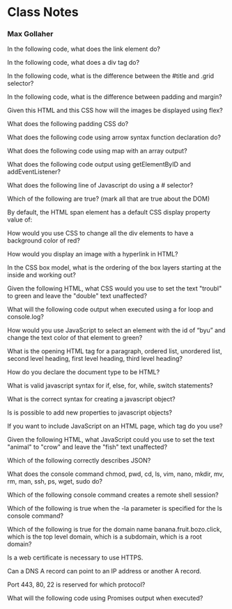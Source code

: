 # Class Notes

### Max Gollaher

In the following code, what does the link element do?

In the following code, what does a div tag do?

In the following code, what is the difference between the #title and .grid selector?

In the following code, what is the difference between padding and margin?

Given this HTML and this CSS how will the images be displayed using flex?

What does the following padding CSS do?

What does the following code using arrow syntax function declaration do?

What does the following code using map with an array output?

What does the following code output using getElementByID and addEventListener?

What does the following line of Javascript do using a # selector?

Which of the following are true? (mark all that are true about the DOM)

By default, the HTML span element has a default CSS display property value of:

How would you use CSS to change all the div elements to have a background color of red?

How would you display an image with a hyperlink in HTML?

In the CSS box model, what is the ordering of the box layers starting at the inside and working out?

Given the following HTML, what CSS would you use to set the text "troubl" to green and leave the "double" text unaffected?

What will the following code output when executed using a for loop and console.log?

How would you use JavaScript to select an element with the id of “byu” and change the text color of that element to green?

What is the opening HTML tag for a paragraph, ordered list, unordered list, second level heading, first level heading, third level heading?

How do you declare the document type to be HTML?

What is valid javascript syntax for if, else, for, while, switch statements?

What is the correct syntax for creating a javascript object?

Is is possible to add new properties to javascript objects?

If you want to include JavaScript on an HTML page, which tag do you use?

Given the following HTML, what JavaScript could you use to set the text "animal" to "crow" and leave the "fish" text unaffected?

Which of the following correctly describes JSON?

What does the console command chmod, pwd, cd, ls, vim, nano, mkdir, mv, rm, man, ssh, ps, wget, sudo do?

Which of the following console command creates a remote shell session?

Which of the following is true when the -la parameter is specified for the ls console command?

Which of the following is true for the domain name banana.fruit.bozo.click, which is the top level domain, which is a subdomain, which is a root domain?

Is a web certificate is necessary to use HTTPS.

Can a DNS A record can point to an IP address or another A record.

Port 443, 80, 22 is reserved for which protocol?

What will the following code using Promises output when executed?

